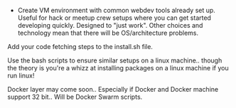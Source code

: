+ Create VM environment with common webdev tools already set up. 
Useful for hack or meetup crew setups where you can get started developing quickly.
Designed to "just work". Other choices and technology mean that there will be OS/architecture problems.

Add your code fetching steps to the install.sh file.

Use the bash scripts to ensure similar setups on a linux machine.. though the theory is you're a whizz at installing packages on a linux machine if you run linux!

Docker layer may come soon.. Especially if Docker and Docker machine support 32 bit.. Will be Docker Swarm scripts.
